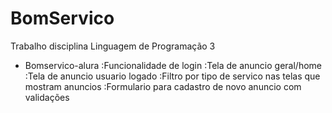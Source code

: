 # BomServico

Trabalho disciplina Linguagem de Programação 3

- Bomservico-alura
  :Funcionalidade de login
  :Tela de anuncio geral/home
  :Tela de anuncio usuario logado
  :Filtro por tipo de servico nas telas que mostram anuncios
  :Formulario para cadastro de novo anuncio com validações
